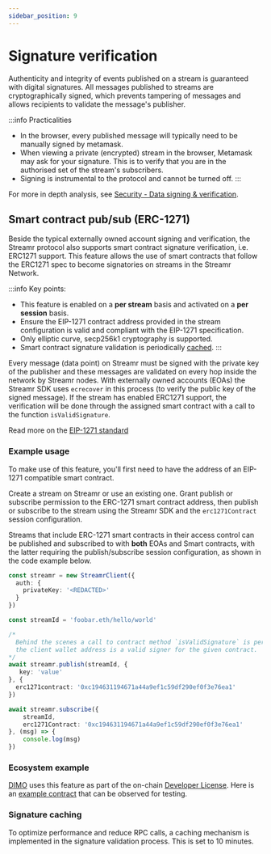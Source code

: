 ```yaml
---
sidebar_position: 9
---
```


# Signature verification
Authenticity and integrity of events published on a stream is guaranteed with digital signatures. All messages published to streams are cryptographically signed, which prevents tampering of messages and allows recipients to validate the message's publisher.

:::info Practicalities
- In the browser, every published message will typically need to be manually signed by metamask. 
- When viewing a private (encrypted) stream in the browser, Metamask may ask for your signature. This is to verify that you are in the authorised set of the stream's subscribers.
- Signing is instrumental to the protocol and cannot be turned off. 
:::

For more in depth analysis, see [Security - Data signing & verification](../../streamr-network/security/signing-and-verification.md).

## Smart contract pub/sub (ERC-1271)
Beside the typical externally owned account signing and verification, the Streamr protocol also supports smart contract signature verification, i.e. ERC1271 support. This feature allows the use of smart contracts that follow the ERC1271 spec to become signatories on streams in the Streamr Network.

:::info Key points:
- This feature is enabled on a **per stream** basis and activated on a **per session** basis.
- Ensure the EIP-1271 contract address provided in the stream configuration is valid and compliant with the EIP-1271 specification.
- Only elliptic curve, secp256k1 cryptography is supported.
- Smart contract signature validation is periodically [cached](#optimizations-and-caching).
:::

Every message (data point) on Streamr must be signed with the private key of the publisher and these messages are validated on every hop inside the network by Streamr nodes. With externally owned accounts (EOAs) the Streamr SDK uses `ecrecover` in this process (to verify the public key of the signed message). If the stream has enabled ERC1271 support, the verification will be done through the assigned smart contract with a call to the function `isValidSignature`.

Read more on the [EIP-1271 standard](https://www.dynamic.xyz/blog/eip-1271#:~:text=By%20implementing%20the%20isValidSignature%20function,wallets%20and%20social%20recovery%20wallets)

### Example usage
To make use of this feature, you'll first need to have the address of an EIP-1271 compatible smart contract. 

Create a stream on Streamr or use an existing one. Grant publish or subscribe permission to the ERC-1271 smart contract address, then publish or subscribe to the stream using the Streamr SDK and the `erc1271Contract` session configuration. 

Streams that include ERC-1271 smart contracts in their access control can be published and subscribed to with **both** EOAs and Smart contracts, with the latter requiring the publish/subscribe session configuration, as shown in the code example below.

```ts
const streamr = new StreamrClient({
  auth: {
    privateKey: '<REDACTED>'
  }
})

const streamId = 'foobar.eth/hello/world'

/* 
  Behind the scenes a call to contract method `isValidSignature` is performed to verify that 
  the client wallet address is a valid signer for the given contract.
*/
await streamr.publish(streamId, {
   key: 'value'
}, {
  erc1271contract: '0xc194631194671a44a9ef1c59df290ef0f3e76ea1' 
})

await streamr.subscribe({
    streamId,
    erc1271Contract: '0xc194631194671a44a9ef1c59df290ef0f3e76ea1'
}, (msg) => {
    console.log(msg)
})
```

### Ecosystem example
[DIMO](https://dimo.zone) uses this feature as part of the on-chain [Developer License](https://docs.dimo.zone/developer-platform/getting-started/developer-tools/developer-license). Here is an [example contract](https://polygonscan.com/address/0xc194631194671a44a9ef1c59df290ef0f3e76ea1#readContract) that can be observed for testing.

### Signature caching
To optimize performance and reduce RPC calls, a caching mechanism is implemented in the signature validation process. This is set to 10 minutes.